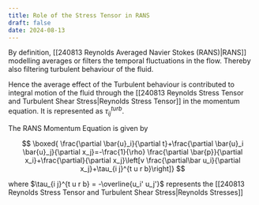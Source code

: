 ```yaml
---
title: Role of the Stress Tensor in RANS
draft: false
date: 2024-08-13
---
```


By definition, [[240813 Reynolds Averaged Navier Stokes (RANS)|RANS]] modelling averages or filters the temporal fluctuations in the flow. Thereby also filtering turbulent behaviour of the fluid. 

Hence the average effect of the Turbulent behaviour is contributed to integral motion of the fluid through the [[240813 Reynolds Stress Tensor and Turbulent Shear Stress|Reynolds Stress Tensor]] in the momentum equation. It is represented as $\tau^{turb}_{ij}$.

The RANS Momentum Equation is given by

$$
\boxed{
\frac{\partial \bar{u}_i}{\partial t}+\frac{\partial \bar{u}_i \bar{u}_j}{\partial x_j}=-\frac{1}{\rho} \frac{\partial \bar{p}}{\partial x_i}+\frac{\partial}{\partial x_j}\left[v \frac{\partial\bar u_i}{\partial x_j}+\tau_{i j}^{t u r b}\right]}
$$

where $\tau_{i j}^{t u r b} = -\overline{u_i' u_j'}$  represents the [[240813 Reynolds Stress Tensor and Turbulent Shear Stress|Reynolds Stresses]]






